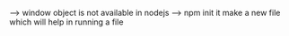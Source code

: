 --> window object is not available in nodejs
--> npm init it make a new file which will help in running a file